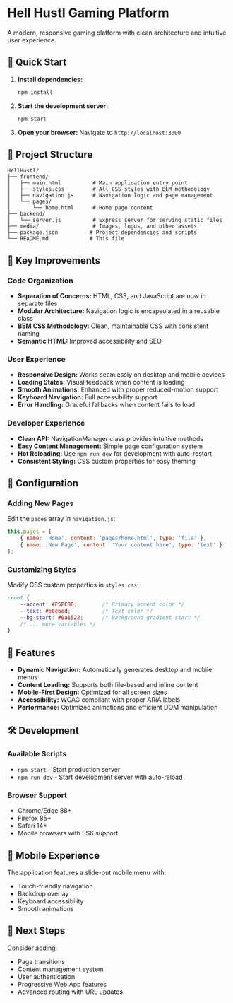 # Hell Hustl Gaming Platform

A modern, responsive gaming platform with clean architecture and intuitive user experience.

## 🚀 Quick Start

1. **Install dependencies:**
   ```bash
   npm install
   ```

2. **Start the development server:**
   ```bash
   npm start
   ```

3. **Open your browser:**
   Navigate to `http://localhost:3000`

## 📁 Project Structure

```
HellHustl/
├── frontend/
│   ├── main.html          # Main application entry point
│   ├── styles.css         # All CSS styles with BEM methodology
│   ├── navigation.js      # Navigation logic and page management
│   └── pages/
│       └── home.html      # Home page content
├── backend/
│   └── server.js          # Express server for serving static files
├── media/                 # Images, logos, and other assets
├── package.json          # Project dependencies and scripts
└── README.md             # This file
```

## 🎯 Key Improvements

### Code Organization
- **Separation of Concerns:** HTML, CSS, and JavaScript are now in separate files
- **Modular Architecture:** Navigation logic is encapsulated in a reusable class
- **BEM CSS Methodology:** Clean, maintainable CSS with consistent naming
- **Semantic HTML:** Improved accessibility and SEO

### User Experience
- **Responsive Design:** Works seamlessly on desktop and mobile devices
- **Loading States:** Visual feedback when content is loading
- **Smooth Animations:** Enhanced with proper reduced-motion support
- **Keyboard Navigation:** Full accessibility support
- **Error Handling:** Graceful fallbacks when content fails to load

### Developer Experience
- **Clean API:** NavigationManager class provides intuitive methods
- **Easy Content Management:** Simple page configuration system
- **Hot Reloading:** Use `npm run dev` for development with auto-restart
- **Consistent Styling:** CSS custom properties for easy theming

## 🔧 Configuration

### Adding New Pages

Edit the `pages` array in `navigation.js`:

```javascript
this.pages = [
    { name: 'Home', content: 'pages/home.html', type: 'file' },
    { name: 'New Page', content: 'Your content here', type: 'text' }
];
```

### Customizing Styles

Modify CSS custom properties in `styles.css`:

```css
:root {
    --accent: #F5FCB6;        /* Primary accent color */
    --text: #e0e6ed;          /* Text color */
    --bg-start: #0a1522;      /* Background gradient start */
    /* ... more variables */
}
```

## 🎨 Features

- **Dynamic Navigation:** Automatically generates desktop and mobile menus
- **Content Loading:** Supports both file-based and inline content
- **Mobile-First Design:** Optimized for all screen sizes
- **Accessibility:** WCAG compliant with proper ARIA labels
- **Performance:** Optimized animations and efficient DOM manipulation

## 🛠️ Development

### Available Scripts

- `npm start` - Start production server
- `npm run dev` - Start development server with auto-reload

### Browser Support

- Chrome/Edge 88+
- Firefox 85+
- Safari 14+
- Mobile browsers with ES6 support

## 📱 Mobile Experience

The application features a slide-out mobile menu with:
- Touch-friendly navigation
- Backdrop overlay
- Keyboard accessibility
- Smooth animations

## 🎯 Next Steps

Consider adding:
- Page transitions
- Content management system
- User authentication
- Progressive Web App features
- Advanced routing with URL updates